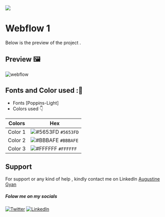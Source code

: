 <img src="https://img.shields.io/badge/Landing%20Pages-Beginner%20Friendly-blue">

# Webflow 1
Below is the preview of the project .


## Preview :framed_picture:


![webflow](https://user-images.githubusercontent.com/43218009/178891240-a7aa2fd6-9315-4abf-8cf0-f1fe32175da3.PNG)

## Fonts and Color used ::art:
- Fonts [Poppins-Light]
- Colors used :point_down:



| Colors             | Hex                                                                |
| ----------------- | ------------------------------------------------------------------ |
|  Color 1| ![#5653FD](https://via.placeholder.com/10/5653FD/5653FD.png) `#5653FD` |
|  Color 2| ![#BBBAFE](https://via.placeholder.com/10/BBBAFE/BBBAFE.png) `#BBBAFE` |
|  Color 3| ![#FFFFFF](https://via.placeholder.com/10/FFFFFF/FFFFFF.png) `#FFFFFF` |



## Support

For support or any kind of help , kindly contact me on LinkedIn [Augustine Gyan](https://www.linkedin.com/in/augustinegyan/) 

##### Folow me on my socials
<a href="https://www.twitter.com/AugustineGyan7" target="_blank"><img src="https://img.shields.io/badge/Twitter-%230077B5.svg?&style=flat-square&logo=twitter&logoColor=white" alt="Twitter"></a>
<a href="https://www.linkedin.com/in/augustinegyan/" target="_blank"><img src="https://img.shields.io/badge/LinkedIn-%230077B5.svg?&style=flat-square&logo=linkedin&logoColor=white" alt="LinkedIn"></a>

